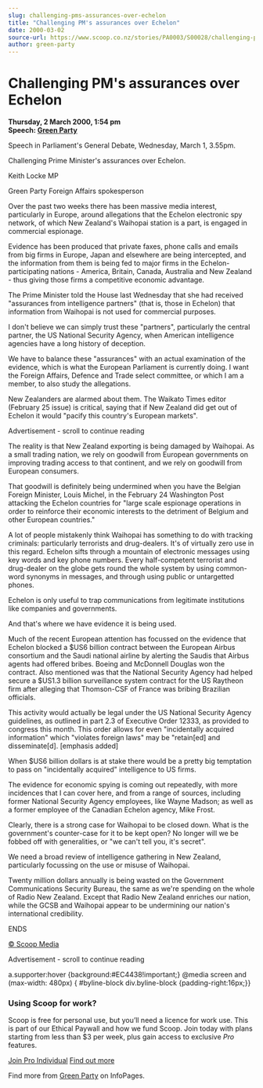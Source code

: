 ```yaml
---
slug: challenging-pms-assurances-over-echelon
title: "Challenging PM's assurances over Echelon"
date: 2000-03-02
source-url: https://www.scoop.co.nz/stories/PA0003/S00028/challenging-pms-assurances-over-echelon.htm
author: green-party
---
```

Challenging PM's assurances over Echelon
========================================

**Thursday, 2 March 2000, 1:54 pm**  
**Speech: [Green Party](https://info.scoop.co.nz/Green_Party)**

Speech in Parliament's General Debate, Wednesday, March 1, 3.55pm.

Challenging Prime Minister's assurances over Echelon.

Keith Locke MP

Green Party Foreign Affairs spokesperson

Over the past two weeks there has been massive media interest, particularly in Europe, around allegations that the Echelon electronic spy network, of which New Zealand's Waihopai station is a part, is engaged in commercial espionage.

Evidence has been produced that private faxes, phone calls and emails from big firms in Europe, Japan and elsewhere are being intercepted, and the information from them is being fed to major firms in the Echelon-participating nations - America, Britain, Canada, Australia and New Zealand - thus giving those firms a competitive economic advantage.

The Prime Minister told the House last Wednesday that she had received "assurances from intelligence partners" (that is, those in Echelon) that information from Waihopai is not used for commercial purposes.

I don't believe we can simply trust these "partners", particularly the central partner, the US National Security Agency, when American intelligence agencies have a long history of deception.

We have to balance these "assurances" with an actual examination of the evidence, which is what the European Parliament is currently doing. I want the Foreign Affairs, Defence and Trade select committee, or which I am a member, to also study the allegations.

New Zealanders are alarmed about them. The Waikato Times editor (February 25 issue) is critical, saying that if New Zealand did get out of Echelon it would "pacify this country's European markets".

Advertisement - scroll to continue reading





The reality is that New Zealand exporting is being damaged by Waihopai. As a small trading nation, we rely on goodwill from European governments on improving trading access to that continent, and we rely on goodwill from European consumers.

That goodwill is definitely being undermined when you have the Belgian Foreign Minister, Louis Michel, in the February 24 Washington Post attacking the Echelon countries for "large scale espionage operations in order to reinforce their economic interests to the detriment of Belgium and other European countries."

A lot of people mistakenly think Waihopai has something to do with tracking criminals: particularly terrorists and drug-dealers. It's of virtually zero use in this regard. Echelon sifts through a mountain of electronic messages using key words and key phone numbers. Every half-competent terrorist and drug-dealer on the globe gets round the whole system by using common-word synonyms in messages, and through using public or untargetted phones.

Echelon is only useful to trap communications from legitimate institutions like companies and governments.

And that's where we have evidence it is being used.

Much of the recent European attention has focussed on the evidence that Echelon blocked a $US6 billion contract between the European Airbus consortium and the Saudi national airline by alerting the Saudis that Airbus agents had offered bribes. Boeing and McDonnell Douglas won the contract. Also mentioned was that the National Security Agency had helped secure a $US1.3 billion surveillance system contract for the US Raytheon firm after alleging that Thomson-CSF of France was bribing Brazilian officials.

This activity would actually be legal under the US National Security Agency guidelines, as outlined in part 2.3 of Executive Order 12333, as provided to congress this month. This order allows for even "incidentally acquired information" which "violates foreign laws" may be "retain\[ed\] and disseminate\[d\]. \[emphasis added\]

When $US6 billion dollars is at stake there would be a pretty big temptation to pass on "incidentally acquired" intelligence to US firms.

The evidence for economic spying is coming out repeatedly, with more incidences that I can cover here, and from a range of sources, including former National Security Agency employees, like Wayne Madson; as well as a former employee of the Canadian Echelon agency, Mike Frost.

Clearly, there is a strong case for Waihopai to be closed down. What is the government's counter-case for it to be kept open? No longer will we be fobbed off with generalities, or "we can't tell you, it's secret".

We need a broad review of intelligence gathering in New Zealand, particularly focussing on the use or misuse of Waihopai.

Twenty million dollars annually is being wasted on the Government Communications Security Bureau, the same as we're spending on the whole of Radio New Zealand. Except that Radio New Zealand enriches our nation, while the GCSB and Waihopai appear to be undermining our nation's international credibility.

ENDS  

[© Scoop Media](http://www.scoop.co.nz/about/terms.html)  

Advertisement - scroll to continue reading



a.supporter:hover {background:#EC4438!important;} @media screen and (max-width: 480px) { #byline-block div.byline-block {padding-right:16px;}}

### Using Scoop for work?

Scoop is free for personal use, but you’ll need a licence for work use. This is part of our Ethical Paywall and how we fund Scoop. Join today with plans starting from less than $3 per week, plus gain access to exclusive _Pro_ features.  
  
[Join Pro Individual](https://pro.scoop.co.nz/Individual/?from=ProIn24) [Find out more](https://pro.scoop.co.nz/using-scoop-for-work/?from=ProIn24)

Find more from [Green Party](https://info.scoop.co.nz/Green_Party) on InfoPages.